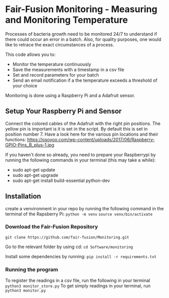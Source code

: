 # Fair-Fusion Monitoring - Measuring and Monitoring Temperature
Processes of bacteria growth need to be monitored 24/7 to understand if there could occur an error in a batch. Also, for quality purposes, one would like to retrace the exact circumstances of a process. 

This code allows you to:
- Monitor the temperature continuously
- Save the measurements with a timestamp in a csv file
- Set and record parameters for your batch
- Send an email notification if a the temperature exceeds a threshold of your choice 

Monitoring is done using a Raspberry Pi and a Adafruit sensor.

## Setup Your Raspberry Pi and Sensor
Connect the colored cables of the Adafruit with the right pin positions. The yellow pin is important is it is set in the script. By default this is set in position number 7. Have a look here for the various pin locations and their functions: https://osoyoo.com/wp-content/uploads/2017/06/Raspberry-GPIO-Pins_B_plus-1.jpg

If you haven't done so already, you need to prepare your Raspberrypi by running the following commands in your terminal (this may take a while):
- sudo apt-get update
- sudo apt-get upgrade
- sudo apt-get install build-essential python-dev

## Installation
create a venvironment in your repo by running the following command in the terminal of the Rapsberry Pi:
`python -m venv`
`source venv/bin/activate`
### Download the Fair-Fusion Repository
`git clone https://github.com/fair-fusion/Monitoring.git`

Go to the relevant folder by using cd: `cd Software/monitoring`

Install some dependencies by running:
`pip install -r requirements.txt`

### Running the program
To register the readings in a csv file, run the following in your terminal `python3 monitor_store.py`
To get simply readings in your terminal, run `python3 monitor.py`